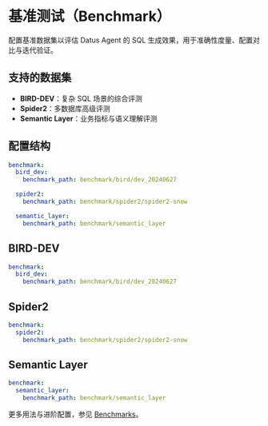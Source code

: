 # 基准测试（Benchmark）

配置基准数据集以评估 Datus Agent 的 SQL 生成效果，用于准确性度量、配置对比与迭代验证。

## 支持的数据集
- **BIRD-DEV**：复杂 SQL 场景的综合评测
- **Spider2**：多数据库高级评测
- **Semantic Layer**：业务指标与语义理解评测

## 配置结构
```yaml
benchmark:
  bird_dev:
    benchmark_path: benchmark/bird/dev_20240627

  spider2:
    benchmark_path: benchmark/spider2/spider2-snow

  semantic_layer:
    benchmark_path: benchmark/semantic_layer
```

## BIRD-DEV
```yaml
benchmark:
  bird_dev:
    benchmark_path: benchmark/bird/dev_20240627
```

## Spider2
```yaml
benchmark:
  spider2:
    benchmark_path: benchmark/spider2/spider2-snow
```

## Semantic Layer
```yaml
benchmark:
  semantic_layer:
    benchmark_path: benchmark/semantic_layer
```

更多用法与进阶配置，参见 [Benchmarks](../benchmark/benchmark_manual.md)。
